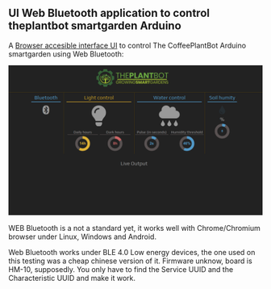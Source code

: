 UI Web Bluetooth application to control theplantbot smartgarden Arduino
---------------------
A [Browser accesible interface UI](https://theplantbot.com/bt2.html) to control The CoffeePlantBot Arduino smartgarden using Web Bluetooth:



![Alt text](/BT-UI.png?raw=true "Title")

WEB Bluetooth is a not a standard yet, it works well with Chrome/Chromium browser under Linux, Windows and Android. 

Web Bluetooth works under BLE 4.0 Low energy devices, the one used on this testing was a cheap chinese version of it. Firmware unknow, board is HM-10, supposedly. 
You only have to find the Service UUID and the Characteristic UUID and make it work.

